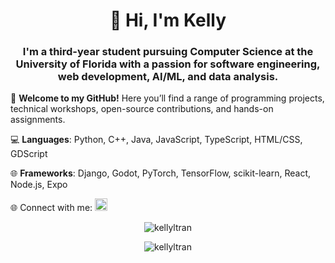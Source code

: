 <h1 align="center">👋 Hi, I'm Kelly</h1>
<h3 align="center">
    I'm a third-year student pursuing Computer Science at the University of Florida with a passion for software engineering, web development, AI/ML, and data analysis.
</h3> 

<p align="left">🎉 <strong>Welcome to my GitHub!</strong> Here you’ll find a range of programming projects, technical workshops, open-source contributions, and hands-on assignments.</p>

<p align="left">💻 <strong>Languages</strong>: Python, C++, Java, JavaScript, TypeScript, HTML/CSS, GDScript</p>
<p align="left">🌐 <strong>Frameworks</strong>: Django, Godot, PyTorch, TensorFlow, scikit-learn, React, Node.js, Expo</p>

<p align="left">🌐 Connect with me: 
    <a href="https://www.linkedin.com/in/kellyltran/" target="_blank">
        <img src="https://raw.githubusercontent.com/rahuldkjain/github-profile-readme-generator/master/src/images/icons/Social/linked-in-alt.svg" alt="LinkedIn" height="20" width="20" />
    </a>
</p>

<p align="center">
    <img src="https://github-readme-stats.vercel.app/api/top-langs?username=kellyltran&show_icons=true&locale=en&layout=compact" alt="kellyltran" />
</p>

<p align="center">
    <img src="https://github-readme-streak-stats.herokuapp.com/?user=kellyltran&" alt="kellyltran" />
</p>
